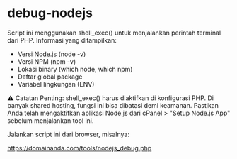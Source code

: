 # debug-nodejs

Script ini menggunakan shell_exec() untuk menjalankan perintah terminal dari PHP.
Informasi yang ditampilkan:
- Versi Node.js (node -v)
- Versi NPM (npm -v)
- Lokasi binary (which node, which npm)
- Daftar global package
- Variabel lingkungan (ENV)

⚠️ Catatan Penting:
shell_exec() harus diaktifkan di konfigurasi PHP. Di banyak shared hosting, fungsi ini bisa dibatasi demi keamanan.
Pastikan Anda telah mengaktifkan aplikasi Node.js dari cPanel > "Setup Node.js App" sebelum menjalankan tool ini.

Jalankan script ini dari browser, misalnya:

https://domainanda.com/tools/nodejs_debug.php
